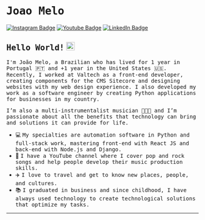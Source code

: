 # <samp>Joao Melo</samp>

[![Instagram Badge](https://img.shields.io/badge/Instagram-%23E4405F.svg?&style=flat-square&logo=instagram&logoColor=white&color=071A2C&link=https://www.instagram.com/mupezzuol)](https://www.instagram.com/mupezzuol)
[![Youtube Badge](https://img.shields.io/badge/Youtube-%23E4405F.svg?&style=flat-square&logo=youtube&logoColor=white&color=071A2C&link=https://www.youtube.com/c/MurilloPezzuol)](https://www.youtube.com/@mupezzuol)
[![LinkedIn Badge](https://img.shields.io/badge/LinkedIn-%23E4405F.svg?&style=flat-square&logo=linkedin&logoColor=white&color=071A2C&link=https://www.linkedin.com/in/mupezzuol/)](https://www.linkedin.com/in/mupezzuol/)

## <samp>Hello World!</samp> <img src="https://github.com/mupezzuol/mupezzuol/blob/master/assets/earth.gif" width="22px" height="22px">

<samp>I'm João Melo, a Brazilian who has lived for 1 year in Portugal 🇵🇹 and +1 year in the United States 🇺🇸. Recently, I worked at Valtech as a front-end developer, creating components for the CMS Sitecore and designing websites with my web design experience. I also developed my work as a software engineer by creating Python applications for businesses in my country.

<samp>I’m also a multi-instrumentalist musician 🎤🎸🎹 and I’m passionate about all the benefits that technology can bring and solutions it can provide for life.
</p>

- 💻&nbsp;<samp>My specialties are automation software in Python and full-stack work, mastering front-end with React JS and back-end with Node.js and Django.</samp>
- 🎵&nbsp;<samp>I have a YouTube channel where I cover pop and rock songs and help people develop their music production skills.</samp>
- ✈️&nbsp;<samp>I love to travel and get to know new places, people, and cultures.</samp>
- 📚&nbsp;<samp>I graduated in business and since childhood, I have always used technology to create technological solutions that optimize my tasks.</samp>

---
